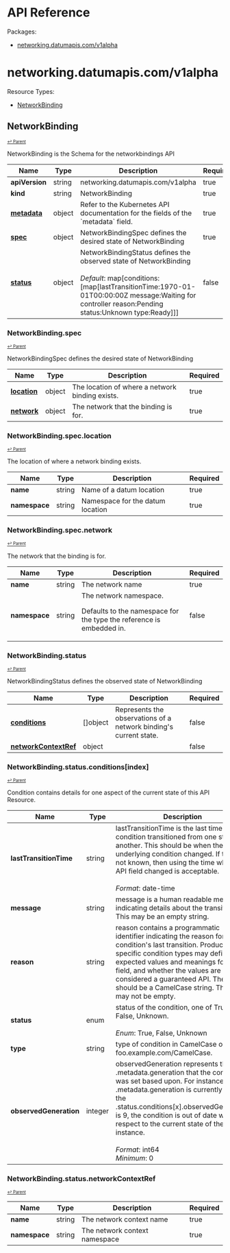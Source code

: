 # API Reference

Packages:

- [networking.datumapis.com/v1alpha](#networkingdatumapiscomv1alpha)

# networking.datumapis.com/v1alpha

Resource Types:

- [NetworkBinding](#networkbinding)




## NetworkBinding
<sup><sup>[↩ Parent](#networkingdatumapiscomv1alpha )</sup></sup>






NetworkBinding is the Schema for the networkbindings API

<table>
    <thead>
        <tr>
            <th>Name</th>
            <th>Type</th>
            <th>Description</th>
            <th>Required</th>
        </tr>
    </thead>
    <tbody><tr>
      <td><b>apiVersion</b></td>
      <td>string</td>
      <td>networking.datumapis.com/v1alpha</td>
      <td>true</td>
      </tr>
      <tr>
      <td><b>kind</b></td>
      <td>string</td>
      <td>NetworkBinding</td>
      <td>true</td>
      </tr>
      <tr>
      <td><b><a href="https://kubernetes.io/docs/reference/generated/kubernetes-api/v1.27/#objectmeta-v1-meta">metadata</a></b></td>
      <td>object</td>
      <td>Refer to the Kubernetes API documentation for the fields of the `metadata` field.</td>
      <td>true</td>
      </tr><tr>
        <td><b><a href="#networkbindingspec">spec</a></b></td>
        <td>object</td>
        <td>
          NetworkBindingSpec defines the desired state of NetworkBinding<br/>
        </td>
        <td>true</td>
      </tr><tr>
        <td><b><a href="#networkbindingstatus">status</a></b></td>
        <td>object</td>
        <td>
          NetworkBindingStatus defines the observed state of NetworkBinding<br/>
          <br/>
            <i>Default</i>: map[conditions:[map[lastTransitionTime:1970-01-01T00:00:00Z message:Waiting for controller reason:Pending status:Unknown type:Ready]]]<br/>
        </td>
        <td>false</td>
      </tr></tbody>
</table>


### NetworkBinding.spec
<sup><sup>[↩ Parent](#networkbinding)</sup></sup>



NetworkBindingSpec defines the desired state of NetworkBinding

<table>
    <thead>
        <tr>
            <th>Name</th>
            <th>Type</th>
            <th>Description</th>
            <th>Required</th>
        </tr>
    </thead>
    <tbody><tr>
        <td><b><a href="#networkbindingspeclocation">location</a></b></td>
        <td>object</td>
        <td>
          The location of where a network binding exists.<br/>
        </td>
        <td>true</td>
      </tr><tr>
        <td><b><a href="#networkbindingspecnetwork">network</a></b></td>
        <td>object</td>
        <td>
          The network that the binding is for.<br/>
        </td>
        <td>true</td>
      </tr></tbody>
</table>


### NetworkBinding.spec.location
<sup><sup>[↩ Parent](#networkbindingspec)</sup></sup>



The location of where a network binding exists.

<table>
    <thead>
        <tr>
            <th>Name</th>
            <th>Type</th>
            <th>Description</th>
            <th>Required</th>
        </tr>
    </thead>
    <tbody><tr>
        <td><b>name</b></td>
        <td>string</td>
        <td>
          Name of a datum location<br/>
        </td>
        <td>true</td>
      </tr><tr>
        <td><b>namespace</b></td>
        <td>string</td>
        <td>
          Namespace for the datum location<br/>
        </td>
        <td>true</td>
      </tr></tbody>
</table>


### NetworkBinding.spec.network
<sup><sup>[↩ Parent](#networkbindingspec)</sup></sup>



The network that the binding is for.

<table>
    <thead>
        <tr>
            <th>Name</th>
            <th>Type</th>
            <th>Description</th>
            <th>Required</th>
        </tr>
    </thead>
    <tbody><tr>
        <td><b>name</b></td>
        <td>string</td>
        <td>
          The network name<br/>
        </td>
        <td>true</td>
      </tr><tr>
        <td><b>namespace</b></td>
        <td>string</td>
        <td>
          The network namespace.

Defaults to the namespace for the type the reference is embedded in.<br/>
        </td>
        <td>false</td>
      </tr></tbody>
</table>


### NetworkBinding.status
<sup><sup>[↩ Parent](#networkbinding)</sup></sup>



NetworkBindingStatus defines the observed state of NetworkBinding

<table>
    <thead>
        <tr>
            <th>Name</th>
            <th>Type</th>
            <th>Description</th>
            <th>Required</th>
        </tr>
    </thead>
    <tbody><tr>
        <td><b><a href="#networkbindingstatusconditionsindex">conditions</a></b></td>
        <td>[]object</td>
        <td>
          Represents the observations of a network binding's current state.<br/>
        </td>
        <td>false</td>
      </tr><tr>
        <td><b><a href="#networkbindingstatusnetworkcontextref">networkContextRef</a></b></td>
        <td>object</td>
        <td>
          <br/>
        </td>
        <td>false</td>
      </tr></tbody>
</table>


### NetworkBinding.status.conditions[index]
<sup><sup>[↩ Parent](#networkbindingstatus)</sup></sup>



Condition contains details for one aspect of the current state of this API Resource.

<table>
    <thead>
        <tr>
            <th>Name</th>
            <th>Type</th>
            <th>Description</th>
            <th>Required</th>
        </tr>
    </thead>
    <tbody><tr>
        <td><b>lastTransitionTime</b></td>
        <td>string</td>
        <td>
          lastTransitionTime is the last time the condition transitioned from one status to another.
This should be when the underlying condition changed.  If that is not known, then using the time when the API field changed is acceptable.<br/>
          <br/>
            <i>Format</i>: date-time<br/>
        </td>
        <td>true</td>
      </tr><tr>
        <td><b>message</b></td>
        <td>string</td>
        <td>
          message is a human readable message indicating details about the transition.
This may be an empty string.<br/>
        </td>
        <td>true</td>
      </tr><tr>
        <td><b>reason</b></td>
        <td>string</td>
        <td>
          reason contains a programmatic identifier indicating the reason for the condition's last transition.
Producers of specific condition types may define expected values and meanings for this field,
and whether the values are considered a guaranteed API.
The value should be a CamelCase string.
This field may not be empty.<br/>
        </td>
        <td>true</td>
      </tr><tr>
        <td><b>status</b></td>
        <td>enum</td>
        <td>
          status of the condition, one of True, False, Unknown.<br/>
          <br/>
            <i>Enum</i>: True, False, Unknown<br/>
        </td>
        <td>true</td>
      </tr><tr>
        <td><b>type</b></td>
        <td>string</td>
        <td>
          type of condition in CamelCase or in foo.example.com/CamelCase.<br/>
        </td>
        <td>true</td>
      </tr><tr>
        <td><b>observedGeneration</b></td>
        <td>integer</td>
        <td>
          observedGeneration represents the .metadata.generation that the condition was set based upon.
For instance, if .metadata.generation is currently 12, but the .status.conditions[x].observedGeneration is 9, the condition is out of date
with respect to the current state of the instance.<br/>
          <br/>
            <i>Format</i>: int64<br/>
            <i>Minimum</i>: 0<br/>
        </td>
        <td>false</td>
      </tr></tbody>
</table>


### NetworkBinding.status.networkContextRef
<sup><sup>[↩ Parent](#networkbindingstatus)</sup></sup>





<table>
    <thead>
        <tr>
            <th>Name</th>
            <th>Type</th>
            <th>Description</th>
            <th>Required</th>
        </tr>
    </thead>
    <tbody><tr>
        <td><b>name</b></td>
        <td>string</td>
        <td>
          The network context name<br/>
        </td>
        <td>true</td>
      </tr><tr>
        <td><b>namespace</b></td>
        <td>string</td>
        <td>
          The network context namespace<br/>
        </td>
        <td>true</td>
      </tr></tbody>
</table>
